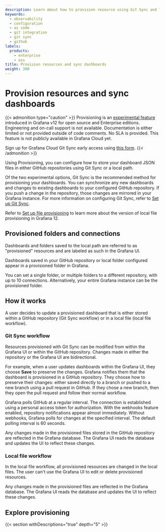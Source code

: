 ```yaml
---
description: Learn about how to provision resource using Git Sync and local file provisioning administration.
keywords:
  - observability
  - configuration
  - as code
  - git integration
  - git sync
  - github
labels:
  products:
    - enterprise
    - oss
title: Provision resources and sync dashboards
weight: 300
---
```


# Provision resources and sync dashboards

{{< admonition type="caution" >}}
Provisioning is an [experimental feature](https://grafana.com/docs/release-life-cycle/) introduced in Grafana v12 for open source and Enterprise editions. Engineering and on-call support is not available. Documentation is either limited or not provided outside of code comments. No SLA is provided. This feature is not publicly available in Grafana Cloud yet.

Sign up for Grafana Cloud Git Sync early access using [this form](https://forms.gle/WKkR3EVMcbqsNnkD9).
{{< /admonition >}}

Using Provisioning, you can configure how to store your dashboard JSON files in either GitHub repositories using Git Sync or a local path.

Of the two experimental options, Git Sync is the recommended method for provisioning your dashboards. You can synchronize any new dashboards and changes to existing dashboards to your configured GitHub repository.
If you push a change in the repository, those changes are mirrored in your Grafana instance.
For more information on configuring Git Sync, refer to [Set up Git Sync](https://grafana.com/docs/grafana/<GRAFANA_VERSION>/observability-as-code/provision-resources/git-sync-setup).

Refer to [Set up file provisioning](https://grafana.com/docs/grafana/<GRAFANA_VERSION>/observability-as-code/provision-resources/file-path-setup/) to learn more about the version of local file provisioning in Grafana 12.

## Provisioned folders and connections

Dashboards and folders saved to the local path are referred to as "provisioned" resources and are labeled as such in the Grafana UI.

Dashboards saved in your GitHub repository or local folder configured appear in a provisioned folder in Grafana.

You can set a single folder, or multiple folders to a different repository, with up to 10 connections. Alternatively, your entire Grafana instance can be the provisioned folder.

## How it works

A user decides to update a provisioned dashboard that is either stored within a GitHub repository (Git Sync workflow) or in a local file (local file workflow).

### Git Sync workflow

Resources provisioned with Git Sync can be modified from within the Grafana UI or within the GitHub repository.
Changes made in either the repository or the Grafana UI are bidirectional.

For example, when a user updates dashboards within the Grafana UI, they choose **Save** to preserve the changes.
Grafana notifies them that the dashboard is provisioned in a GitHub repository.
They choose how to preserve their changes: either saved directly to a branch or pushed to a new branch using a pull request in GitHub.
If they chose a new branch, then they open the pull request and follow their normal workflow.

Grafana polls GitHub at a regular interval.
The connection is established using a personal access token for authorization.
With the webhooks feature enabled, repository notifications appear almost immediately.
Without webhooks, Grafana polls for changes at the specified interval.
The default polling interval is 60 seconds.

Any changes made in the provisioned files stored in the GitHub repository are reflected in the Grafana database.
The Grafana UI reads the database and updates the UI to reflect these changes.

### Local file workflow

In the local file workflow, all provisioned resources are changed in the local files.
The user can't use the Grafana UI to edit or delete provisioned resources.

Any changes made in the provisioned files are reflected in the Grafana database.
The Grafana UI reads the database and updates the UI to reflect these changes.

## Explore provisioning

{{< section withDescriptions="true" depth="5" >}}
